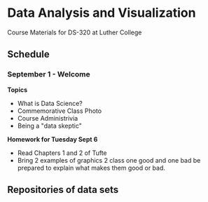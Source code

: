 # Data Analysis and Visualization

Course Materials for DS-320 at Luther College

## Schedule

### September 1 - Welcome

**Topics**

* What is Data Science?
* Commemorative Class Photo
* Course Administrivia
* Being a "data skeptic"

**Homework for Tuesday Sept 6**

* Read Chapters 1 and 2 of Tufte
* Bring 2 examples of graphics 2 class one good and one bad be prepared to explain what makes them good or bad.


## Repositories of data sets
